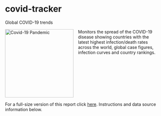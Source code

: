 # covid-tracker
Global COVID-19 trends

<div style="overflow:hidden"> <a href="CovidTracker.html"><img style="float:left;margin:0px 15px 0 0;" src="/images/covid-4948866_1920.jpg" alt="Covid-19 Pandemic" width="225px"/></a> 
Monitors the spread of the COVID-19 disease showing countries with the latest highest infection/death rates across the world, global case figures, infection curves and country rankings. </div>

For a full-size version of this report click <a href="https://app.powerbi.com/view?r=eyJrIjoiZTI5YTcyNTktMDFkNC00Y2IzLWFhYjctN2VkOGM2ZjA3MWM2IiwidCI6ImY2OTBmNjU4LWFmMTctNDk2Zi05NTA5LTM5ZTdiMmVlZmJlYSJ9" target="_blank">here</a>. Instructions and data source information below.
 
